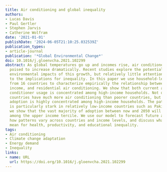 ```yaml
---
title: Air conditioning and global inequality
authors:
- Lucas Davis
- Paul Gertler
- Stephen Jarvis
- Catherine Wolfram
date: '2021-01-01'
publishDate: '2024-06-05T21:10:25.032539Z'
publication_types:
- article-journal
publication: '*Global Environmental Change*'
doi: 10.1016/j.gloenvcha.2021.102299
abstract: As global temperatures go up and incomes rise, air conditioner sales are
  poised to increase dramatically. Recent studies explore the potential economic and
  environmental impacts of this growth, but relatively little attention has been paid
  to the implications for inequality. In this paper we use household-level microdata
  from 16 countries to characterize empirically the relationship between climate,
  income, and residential air conditioning. We show that both current and future air
  conditioner usage is concentrated among high-income households. Not only do richer
  countries have much more air conditioning than poorer countries, but within countries
  adoption is highly concentrated among high-income households. The pattern of adoption
  is particularly stark in relatively low-income countries such as Pakistan, where
  we show that the vast majority of adoption between now and 2050 will be concentrated
  among the upper income tercile. We use our model to forecast future adoption, show
  how patterns vary across countries and income levels, and discuss what these patterns
  mean for health, productivity, and educational inequality.
tags:
- Air conditioning
- Climate change adaptation
- Energy demand
- Inequality
links:
- name: URL
  url: https://doi.org/10.1016/j.gloenvcha.2021.102299
---
```

